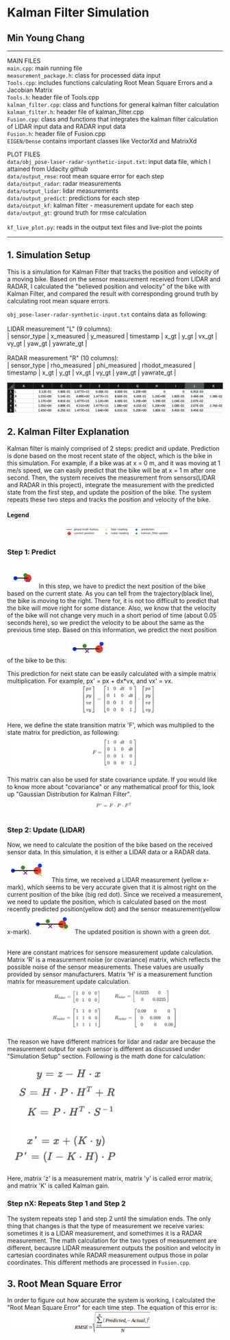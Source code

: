 
# Kalman Filter Simulation
## Min Young Chang

[//]: # (Image References)
[image1]: ./kf_images/writeup_img1.png
[image2]: ./kf_images/writeup_img2.png
[image3]: ./kf_images/writeup_img3.png
[image4]: ./kf_images/writeup_img4.png
[image5]: ./kf_images/writeup_img5.png
[image6]: ./kf_images/writeup_img6.png
[image7]: ./kf_images/writeup_img7.png
[image8]: ./kf_images/writeup_img8.png
[image9]: ./kf_images/writeup_img9.png
[image10]: ./kf_images/writeup_img10.png
[image11]: ./kf_images/writeup_img11.png
[image12]: ./kf_images/writeup_img12.png

---
MAIN FILES <br>
`main.cpp`: main running file<br>
`measurement_package.h`: class for processed data input<br>
`Tools.cpp`: includes functions calculating Root Mean Square Errors and a Jacobian Matrix<br>
`Tools.h`: header file of Tools.cpp<br>
`kalman_filter.cpp`: class and functions for general kalman filter calculation<br>
`kalman_filter.h`: header file of kalman_filter.cpp<br>
`Fusion.cpp`: class and functions that integrates the kalman filter calculation of LIDAR input data and RADAR input data<br>
`Fusion.h`: header file of Fusion.cpp<br>
`EIGEN/Dense` contains important classes like VectorXd and MatrixXd

PLOT FILES <br>
`data/obj_pose-laser-radar-synthetic-input.txt`: input data file, which I attained from Udacity github<br>
`data/output_rmse`: root mean square error for each step<br>
`data/output_radar`: radar measurements<br>
`data/output_lidar`: lidar measurements<br>
`data/output_predict`: predictions for each step<br>
`data/output_kf`: kalman filter - measurement update for each step<br>
`data/output_gt`: ground truth for rmse calculation<br>
<br>
`kf_live_plot.py`: reads in the output text files and live-plot the points


---
## 1. Simulation Setup
This is a simulation for Kalman Filter that tracks the position and velocity of a moving bike. Based on the sensor measurement received from LIDAR and RADAR, I calculated the "believed position and velocity" of the bike with Kalman Filter, and compared the result with corresponding ground truth by calculating root mean square errors. 

`obj_pose-laser-radar-synthetic-input.txt` contains data as following:<br><br>
LIDAR measurement "L" (9 columns):<br>
 | sensor_type | x_measured | y_measured | timestamp | x_gt | y_gt | vx_gt | vy_gt | yaw_gt | yawrate_gt |  <br>
<br>
RADAR measurement "R" (10 columns):<br>
 | sensor_type | rho_measured | phi_measured | rhodot_measured | timestamp | x_gt | y_gt | vx_gt | vy_gt | yaw_gt | yawrate_gt | <br>

![alt text][image1]

## 2. Kalman Filter Explanation
Kalman filter is mainly comprised of 2 steps: predict and update. Prediction is done based on the most recent state of the object, which is the bike in this simulation. For example, if a bike was at x = 0 m, and it was moving at 1 me/s speed, we can easily predict that the bike will be at x = 1 m after one second. Then, the system receives the measurement from sensors(LIDAR and RADAR in this project), integrate the measurement with the predicted state from the first step, and update the position of the bike. The system repeats these two steps and tracks the position and velocity of the bike.

#### Legend
![alt text][image2]
### Step 1: Predict

![alt text][image3]
In this step, we have to predict the next position of the bike based on the current state. As you can tell from the trajectory(black line), the bike is moving to the right. There for, it is not too difficult to predict that the bike will move right for some distance. Also, we know that the velocity of the bike will not change very much in a short period of time (about 0.05 seconds here), so we predict the velocity to be about the same as the previous time step. Based on this information, we predict the next position of the bike to be this: 
![alt text][image4]

This prediction for next state can be easily calculated with a simple matrix multiplication. For example, px' = px + dx*vx, and vx' = vx.
![alt text][image8]

Here, we define the state transition matrix 'F', which was multiplied to the state matrix for prediction, as following:
![alt text][image9]

This matrix can also be used for state covariance update. If you would like to know more about "covariance" or any mathematical proof for this, look up "Gaussian Distribution for Kalman Filter".
![alt text][image10]


### Step 2: Update (LIDAR)
Now, we need to calculate the position of the bike based on the received sensor data. In this simulation, it is either a LIDAR data or a RADAR data. 
![alt text][image5]
This time, we received a LIDAR measurement (yellow x-mark), which seems to be very accurate given that it is almost right on the current position of the bike (big red dot). Since we received a measurement, we need to update the position, which is calculated based on the most recently predicted position(yellow dot) and the sensor measurement(yellow x-mark).
![alt text][image6]
The updated position is shown with a green dot.<br><br>

Here are constant matrices for sensore measurement update calculation. Matrix 'R' is a measurement noise (or covariance) matrix, which reflects the possible noise of the sensor measurements. These values are usually provided by sensor manufacturers. Matrix 'H' is a measurement function matrix for measurement update calculation. 
![alt text][image11]

The reason we have different matrices for lidar and radar are because the measurement output for each sensor is different as discussed under "Simulation Setup" section. Following is the math done for calculation:

![alt text][image12]

Here, matrix 'z' is a measurement matrix, matrix 'y' is called error matrix, and matrix 'K' is called Kalman gain. 


### Step nX: Repeats Step 1 and Step 2
The system repeats step 1 and step 2 until the simulation ends. The only thing that changes is that the type of measurement we receive varies: sometimes it is a LIDAR measurement, and somethimes it is a RADAR measurement. The math calculation for the two types of measurement are different, becausre LIDAR measurement outputs the position and velocity in cartesian coordinates while RADAR measurement outpus those in polar coordinates. This different methods are processed in `Fusion.cpp`.

## 3. Root Mean Square Error
In order to figure out how accurate the system is working, I calculated the "Root Mean Square Error" for each time step. The equation of this error is:
![alt text][image7]
